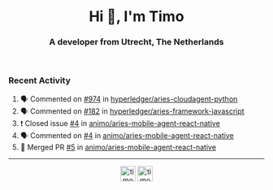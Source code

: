<h1 align="center">Hi 👋, I'm Timo</h1>
<h3 align="center">A developer from Utrecht, The Netherlands</h3>
<br/>
<!-- https://github.com/rahuldkjain/github-profile-readme-generator --!>

<!--  <p align="left"><img src="https://github-readme-stats.vercel.app/api?username=timoglastra&show_icons=true&count_private=true&" alt="timoglastra" /></p> --!>

<!--
Github language stats
<p align="left"><img src="https://github-readme-stats.vercel.app/api/top-langs/?username=timoglastra&layout=compact" alt="timoglastra" /><p>
-->

<!-- Codestats language stats -->
<!-- <p align="left"><img src="https://codestats-readme.vercel.app/api/top-langs/?username=timoglastra&layout=compact&language_count=12" alt="timoglastra" /><p>    --!>
  
<h3>Recent Activity</h3>

<!--START_SECTION:activity-->
1. 🗣 Commented on [#974](https://github.com/hyperledger/aries-cloudagent-python/issues/974) in [hyperledger/aries-cloudagent-python](https://github.com/hyperledger/aries-cloudagent-python)
2. 🗣 Commented on [#182](https://github.com/hyperledger/aries-framework-javascript/issues/182) in [hyperledger/aries-framework-javascript](https://github.com/hyperledger/aries-framework-javascript)
3. ❗️ Closed issue [#4](https://github.com/animo/aries-mobile-agent-react-native/issues/4) in [animo/aries-mobile-agent-react-native](https://github.com/animo/aries-mobile-agent-react-native)
4. 🗣 Commented on [#4](https://github.com/animo/aries-mobile-agent-react-native/issues/4) in [animo/aries-mobile-agent-react-native](https://github.com/animo/aries-mobile-agent-react-native)
5. 🎉 Merged PR [#5](https://github.com/animo/aries-mobile-agent-react-native/pull/5) in [animo/aries-mobile-agent-react-native](https://github.com/animo/aries-mobile-agent-react-native)
<!--END_SECTION:activity-->

---

<p align="center">
<a href="https://twitter.com/timoglastra" target="blank"><img align="center" src="https://cdn.jsdelivr.net/npm/simple-icons@3.0.1/icons/twitter.svg" alt="timoglastra" height="30" width="30" /></a>
<a href="https://linkedin.com/in/timoglastra" target="blank"><img align="center" src="https://cdn.jsdelivr.net/npm/simple-icons@3.0.1/icons/linkedin.svg" alt="timoglastra" height="30" width="30" /></a>
</p>



